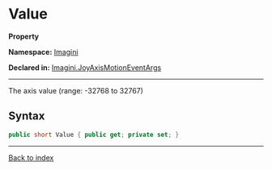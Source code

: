 # Value

**Property**

**Namespace:** [Imagini](Imagini.md)

**Declared in:** [Imagini.JoyAxisMotionEventArgs](Imagini.JoyAxisMotionEventArgs.md)

------



The axis value (range: -32768 to 32767)


## Syntax

```csharp
public short Value { public get; private set; }
```

------

[Back to index](index.md)